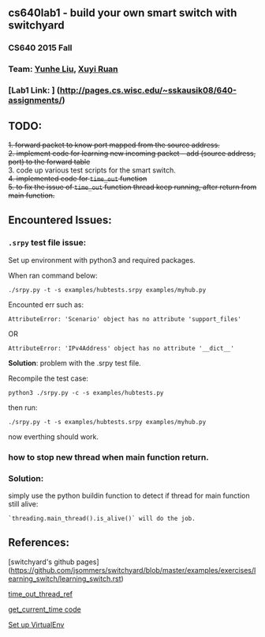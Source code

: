 ## cs640lab1 - build your own smart switch with switchyard

### CS640 2015 Fall
### Team: [Yunhe Liu](https://github.com/yunheL), [Xuyi Ruan](https://github.com/ruanxuyi)

### [Lab1 Link: ] (http://pages.cs.wisc.edu/~sskausik08/640-assignments/)


## TODO: 

~~1. forward packet to know port mapped from the source address.~~  
~~2. implement code for learning new incoming packet - add (source address, port) to the forward table~~  
3. code up various test scripts for the smart switch.  
~~4. implemented code for `time_out` function~~  
~~5. to fix the issue of `time_out` function thread keep running, after return from main function.~~  



## Encountered Issues: 

### `.srpy` test file issue:

Set up environment with python3 and required packages. 

When ran command below: 

`./srpy.py -t -s examples/hubtests.srpy examples/myhub.py`

Encounted err such as: 

```
AttributeError: 'Scenario' object has no attribute 'support_files'
```

OR

```
AttributeError: 'IPv4Address' object has no attribute '__dict__'
```

**Solution**:  problem with the .srpy test file. 

Recompile the test case: 

`python3 ./srpy.py -c -s examples/hubtests.py`

then run: 

`./srpy.py -t -s examples/hubtests.srpy examples/myhub.py`

now everthing should work.


### how to stop new thread when main function return. 

### Solution: 
simply use the python buildin function to detect if thread for main function still alive: 

	`threading.main_thread().is_alive()` will do the job.


## References:

[switchyard's github pages]
(https://github.com/jsommers/switchyard/blob/master/examples/exercises/learning_switch/learning_switch.rst)

[time_out_thread_ref](http://stackoverflow.com/questions/11083349/python-threading-timer-stays-alive-after-calling-cancel-method)

[get_current_time code](http://stackoverflow.com/questions/5998245/get-current-time-in-milliseconds-in-python)


[Set up VirtualEnv](http://docs.python-guide.org/en/latest/dev/virtualenvs/)


